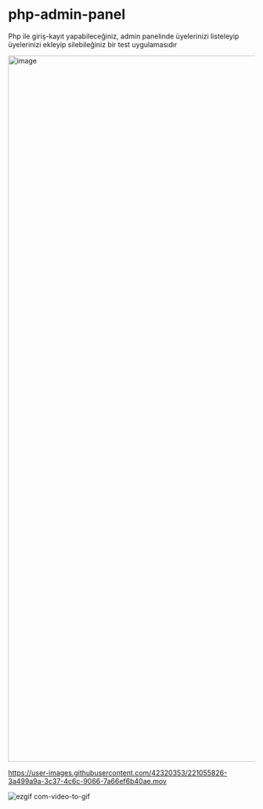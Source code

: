 # php-admin-panel
Php ile giriş-kayıt yapabileceğiniz, admin panelinde üyelerinizi listeleyip üyelerinizi ekleyip silebileğiniz bir test uygulamasıdır

<img width="1440" alt="image" src="https://user-images.githubusercontent.com/42320353/221049179-125c9ff0-dce3-440b-95d5-76eb7657a3e7.png">

https://user-images.githubusercontent.com/42320353/221055826-3a499a9a-3c37-4c6c-9066-7a66ef6b40ae.mov

![ezgif com-video-to-gif](https://user-images.githubusercontent.com/42320353/221056085-fe840691-3262-488e-bae6-e570bcb515ba.gif)
